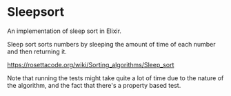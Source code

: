 # Sleepsort

An implementation of sleep sort in Elixir.

Sleep sort sorts numbers by sleeping the amount of time of each number and then returning it.

https://rosettacode.org/wiki/Sorting_algorithms/Sleep_sort

Note that running the tests might take quite a lot of time due to the nature of the algorithm, and
the fact that there's a property based test.
